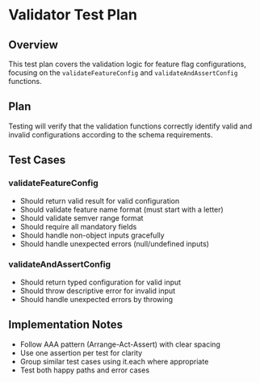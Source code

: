 # Validator Test Plan

## Overview
This test plan covers the validation logic for feature flag configurations, focusing on the `validateFeatureConfig` and `validateAndAssertConfig` functions.

## Plan
Testing will verify that the validation functions correctly identify valid and invalid configurations according to the schema requirements.

## Test Cases

### validateFeatureConfig
- Should return valid result for valid configuration
- Should validate feature name format (must start with a letter)
- Should validate semver range format
- Should require all mandatory fields
- Should handle non-object inputs gracefully
- Should handle unexpected errors (null/undefined inputs)

### validateAndAssertConfig
- Should return typed configuration for valid input
- Should throw descriptive error for invalid input
- Should handle unexpected errors by throwing

## Implementation Notes
- Follow AAA pattern (Arrange-Act-Assert) with clear spacing
- Use one assertion per test for clarity
- Group similar test cases using it.each where appropriate
- Test both happy paths and error cases 